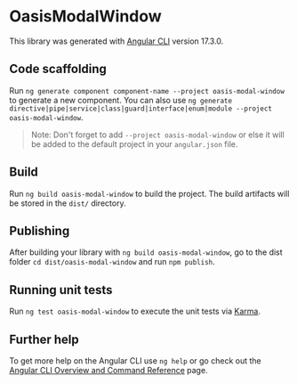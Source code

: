 # OasisModalWindow

This library was generated with [Angular CLI](https://github.com/angular/angular-cli) version 17.3.0.

## Code scaffolding

Run `ng generate component component-name --project oasis-modal-window` to generate a new component. You can also use `ng generate directive|pipe|service|class|guard|interface|enum|module --project oasis-modal-window`.
> Note: Don't forget to add `--project oasis-modal-window` or else it will be added to the default project in your `angular.json` file. 

## Build

Run `ng build oasis-modal-window` to build the project. The build artifacts will be stored in the `dist/` directory.

## Publishing

After building your library with `ng build oasis-modal-window`, go to the dist folder `cd dist/oasis-modal-window` and run `npm publish`.

## Running unit tests

Run `ng test oasis-modal-window` to execute the unit tests via [Karma](https://karma-runner.github.io).

## Further help

To get more help on the Angular CLI use `ng help` or go check out the [Angular CLI Overview and Command Reference](https://angular.io/cli) page.
